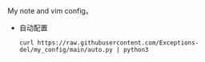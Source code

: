 My note and vim config。

- 自动配置

  ```shell
  curl https://raw.githubusercontent.com/Exceptions-del/my_config/main/auto.py | python3 
  ```
